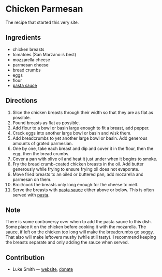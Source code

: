 # Chicken Parmesan

The recipe that started this very site.

## Ingredients

- chicken breasts
- tomatoes (San Marzano is best)
- mozzarella cheese
- parmesan cheese
- bread crumbs
- eggs
- flour
- [pasta sauce](pasta-sauce.html)

## Directions

1. Slice the chicken breasts through their width so that they are as flat as possible.
2. Pound breasts as flat as possible.
3. Add flour to a bowl or basin large enough to fit a breast, add pepper.
4. Crack eggs into another large bowl or basin and wisk them.
5. Add breadcrumbs to yet another large bowl or basin. Add generous amounts of grated parmesian.
6. One by one, take each breast and dip and cover it in the flour, then the egg, then the bread crumbs.
7. Cover a pan with olive oil and heat it just under when it begins to smoke.
8. Fry the bread crumb-coated chicken breasts in the oil. Add butter generously while frying to ensure frying oil does not evaporate.
9. Move fried breasts to an oiled or buttered pan, add mozarella and parmesan on them.
10. Broil/cook the breasts only long enough for the cheese to melt.
11. Serve the breasts with [pasta sauce](pasta-sauce.html) either above or below. This is often served with [pasta](pasta.html).

## Note

There is some controversy over when to add the pasta sauce to this dish.
Some place it on the chicken before cooking it with the mozarella.
The sauce, if left on the chicken too long will make the breadcrumbs go soggy.
That also will make leftovers mushy (while still tasty).
I recommend keeping the breasts separate and only adding the sauce when served.

## Contribution

- Luke Smith -- [website](https://lukesmith.xyz), [donate](https://lukesmith.xyz/donate)
